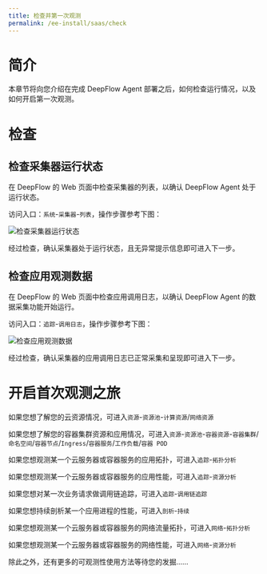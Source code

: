 ```yaml
---
title: 检查并第一次观测
permalink: /ee-install/saas/check
---
```


# 简介

本章节将向您介绍在完成 DeepFlow Agent 部署之后，如何检查运行情况，以及如何开启第一次观测。

# 检查

## 检查采集器运行状态

在 DeepFlow 的 Web 页面中检查采集器的列表，以确认 DeepFlow Agent 处于运行状态。

访问入口：`系统`-`采集器`-`列表`，操作步骤参考下图：

![检查采集器运行状态](https://yunshan-guangzhou.oss-cn-beijing.aliyuncs.com/pub/pic/202407036685209d99561.png)

经过检查，确认采集器处于运行状态，且无异常提示信息即可进入下一步。

## 检查应用观测数据

在 DeepFlow 的 Web 页面中检查应用调用日志，以确认 DeepFlow Agent 的数据采集功能开始运行。

访问入口：`追踪`-`调用日志`，操作步骤参考下图：

![检查应用观测数据](https://yunshan-guangzhou.oss-cn-beijing.aliyuncs.com/pub/pic/202407036685209fb556f.png)

经过检查，确认采集器的应用调用日志已正常采集和呈现即可进入下一步。

# 开启首次观测之旅

如果您想了解您的云资源情况，可进入`资源`-`资源池`-`计算资源`/`网络资源`

如果您想了解您的容器集群资源和应用情况，可进入`资源`-`资源池`-`容器资源`-`容器集群`/`命名空间`/`容器节点`/`Ingress`/`容器服务`/`工作负载`/`容器 POD`

如果您想观测某一个云服务器或容器服务的应用拓扑，可进入`追踪`-`拓扑分析`

如果您想观测某一个云服务器或容器服务的应用性能，可进入`追踪`-`资源分析`

如果您想对某一次业务请求做调用链追踪，可进入`追踪`-`调用链追踪`

如果您想持续剖析某一个应用进程的性能，可进入`剖析`-`持续`

如果您想观测某一个云服务器或容器服务的网络流量拓扑，可进入`网络`-`拓扑分析`

如果您想观测某一个云服务器或容器服务的网络性能，可进入`网络`-`资源分析`

除此之外，还有更多的可观测性使用方法等待您的发掘……

